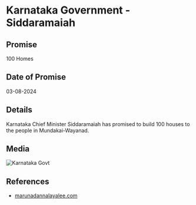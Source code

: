 # Karnataka Government - Siddaramaiah

## Promise

100 Homes

## Date of Promise

03-08-2024

## Details

Karnataka Chief Minister Siddaramaiah has promised to build 100 houses to the people in Mundakai-Wayanad.

## Media

![Karnataka Govt](https://web.archive.org/web/20240809072136if_/https://qph.cf2.quoracdn.net/main-qimg-226b394ff1897ad95d364e9442c59efd)

## References

- [marunadannalayalee.com](https://marunadanmalayalee.com/recommended/mundakai-8/)

